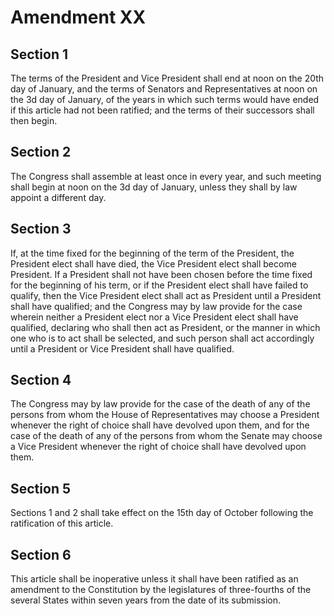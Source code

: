 # Amendment XX 


## Section 1


The terms of the President and Vice President shall end at noon on the 20th day of January, and the terms of Senators and Representatives at noon on the 3d day of January, of the years in which such terms would have ended if this article had not been ratified; and the terms of their successors shall then begin.


## Section 2


The Congress shall assemble at least once in every year, and such meeting shall begin at noon on the 3d day of January, unless they shall by law appoint a different day.


## Section 3


If, at the time fixed for the beginning of the term of the President, the President elect shall have died, the Vice President elect shall become President. If a President shall not have been chosen before the time fixed for the beginning of his term, or if the President elect shall have failed to qualify, then the Vice President elect shall act as President until a President shall have qualified; and the Congress may by law provide for the case wherein neither a President elect nor a Vice President elect shall have qualified, declaring who shall then act as President, or the manner in which one who is to act shall be selected, and such person shall act accordingly until a President or Vice President shall have qualified.


## Section 4


The Congress may by law provide for the case of the death of any of the persons from whom the House of Representatives may choose a President whenever the right of choice shall have devolved upon them, and for the case of the death of any of the persons from whom the Senate may choose a Vice President whenever the right of choice shall have devolved upon them.


## Section 5


Sections 1 and 2 shall take effect on the 15th day of October following the ratification of this article.


## Section 6


This article shall be inoperative unless it shall have been ratified as an amendment to the Constitution by the legislatures of three-fourths of the several States within seven years from the date of its submission.
